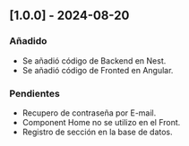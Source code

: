 ## [1.0.0] - 2024-08-20
### Añadido
- Se añadió código de Backend en Nest.
- Se añadió código de Fronted en Angular.

### Pendientes
- Recupero de contraseña por E-mail.
- Component Home no se utilizo en el Front.
- Registro de sección en la base de datos.


